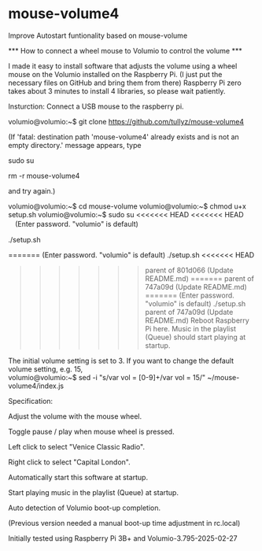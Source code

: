 # mouse-volume4
Improve Autostart funtionality based on mouse-volume

*** How to connect a wheel mouse to Volumio to control the volume ***

I made it easy to install software that adjusts the volume using a wheel mouse on the Volumio installed on the Raspberry Pi.
(I just put the necessary files on GitHub and bring them from there)
Raspberry Pi zero takes about 3 minutes to install 4 libraries, so please wait patiently.

Insturction:
Connect a USB mouse to the raspberry pi.

volumio@volumio:~$ git clone https://github.com/tullyz/mouse-volume4

  (If 'fatal: destination path 'mouse-volume4' already exists and is not an empty directory.' message appears, type 
  
  sudo su
  
  rm -r mouse-volume4 
  
  and try again.)
  
volumio@volumio:~$ cd mouse-volume
volumio@volumio:~$ chmod u+x setup.sh
volumio@volumio:~$ sudo su
<<<<<<< HEAD
<<<<<<< HEAD
　(Enter password. "volumio" is default)
 
./setup.sh

=======
(Enter password. "volumio" is default)
 ./setup.sh
<<<<<<< HEAD
 
>>>>>>> parent of 801d066 (Update README.md)
=======
>>>>>>> parent of 747a09d (Update README.md)
=======
(Enter password. "volumio" is default)
 ./setup.sh
>>>>>>> parent of 747a09d (Update README.md)
Reboot Raspberry Pi here.
Music in the playlist (Queue) should start playing at startup.

The initial volume setting is set to 3.
If you want to change the default volume setting, e.g. 15,  
volumio@volumio:~$ sed -i "s/var vol = [0-9]\+/var vol = 15/" ~/mouse-volume4/index.js





Specification:

Adjust the volume with the mouse wheel.

Toggle pause / play when mouse wheel is pressed.

Left click to select "Venice Classic Radio".

Right click to select "Capital London".

Automatically start this software at startup.

Start playing music in the playlist (Queue) at startup. 

Auto detection of Volumio boot-up completion. 

(Previous version needed a manual boot-up time adjustment in rc.local)


Initially tested using Raspberry Pi 3B+ and Volumio-3.795-2025-02-27





